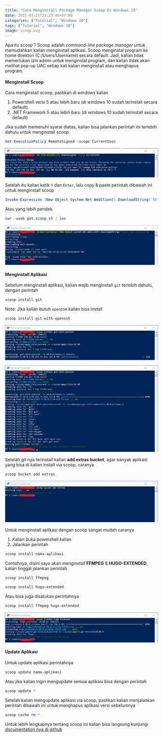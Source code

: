 ```yaml
---
title: "Cara Menginstall Package Manager Scoop Di Windows 10"
date: 2021-01-21T23:23:46+07:00
categories: ["Tutorial", "Windows 10"]
tags: ["Tutorial", "Windows 10"]
image: scoop.svg
---
```


Apa itu scoop ? Scoop adalah *command-line package manager* untuk memudahkan kalian menginstall aplikasi. Scoop menginstal program ke home direktori (C:/Users/Username) secara default. Jadi, kalian tidak memerlukan izin admin untuk menginstal program, dan kalian tidak akan melihat pop-up UAC setiap kali kalian menginstall atau menghapus program.

#### Menginstall Scoop
Cara menginstall scoop, pastikan di windows kalian
1. Powershell versi 5 atau lebih baru (di windows 10 sudah terinstall secara default) 
2. .NET Framework 5 atau lebih baru (di windows 10 sudah terinstall secara default)

Jika sudah memenuhi syarat diatas, kalian bisa jalankan perintah ini terlebih dahulu untuk menginstall scoop

```powershell
Set-ExecutionPolicy RemoteSigned -scope CurrentUser
```

![Set-ExecutionPolicy RemoteSigned -scope CurrentUser](2.png)

Setelah itu kalian ketik `Y` dan `Enter`, lalu copy & paste perintah dibawah ini untuk menginstall scoop

```powershell
Invoke-Expression (New-Object System.Net.WebClient).DownloadString('https://get.scoop.sh')
```

Atau yang lebih pendek

```powershell
iwr -useb get.scoop.sh | iex
```

![Install Scoop](3.png)
#### Menginstall Aplikasi
Sebelum menginstall aplikasi, kalian wajib menginstall `git` terlebih dahulu, dengan perintah
```powershell
scoop install git
```
Note: Jika kalian butuh `openSSH` kalian bisa install
```powershell
scoop install git-with-openssh
```

![Install Git OpenSSH](4.png)

![Install Git OpenSSH](5.png)

Setelah git nya terinstall kalian **add extras bucket**, agar banyak aplikasi yang bisa di kalian install via scoop, caranya

```powershell
scoop bucket add extras
```

![Add Bucket](6.png)

Untuk menginstall aplikasi dengan scoop sangat mudah caranya
1. Kalian buka powershell kalian
2. Jalankan perintah

```powershell
scoop install nama-aplikasi
```
Contohnya, disini saya akan menginstall **FFMPEG** & **HUGO-EXTENDED**, kalian tinggal jalankan perintah
```powershell
scoop install ffmpeg
```
```powershell
scoop install hugo-extended
```
Atau bisa juga disatukan perintahnya
```powershell
scoop install ffmpeg hugo-extended
```
![Install Hugo Extended](7.png)
#### Update Aplikasi
Untuk update aplikasi perintahnya
```powershell
scoop update nama-aplikasi
```
Atau jika kalian ingin mengupdate semua aplikasi bisa dengan perintah
```powershell
scoop update *
```
Setelah kalian mengupdate aplikasi via scoop, pastikan kalian menjalankan perintah dibawah ini untuk menghapus aplikasi versi sebelumnya
```powershell
scoop cache rm *
```

Untuk lebih lengkapnya tentang scoop ini kalian bisa langsung kunjungi [documentation nya di github](https://github.com/lukesampson/(wiki))